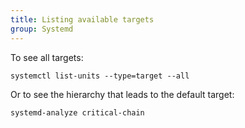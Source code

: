 ```yaml
---
title: Listing available targets
group: Systemd
---
```


To see all targets:

```shell
systemctl list-units --type=target --all
```

Or to see the hierarchy that leads to the default target:

```shell
systemd-analyze critical-chain
```
